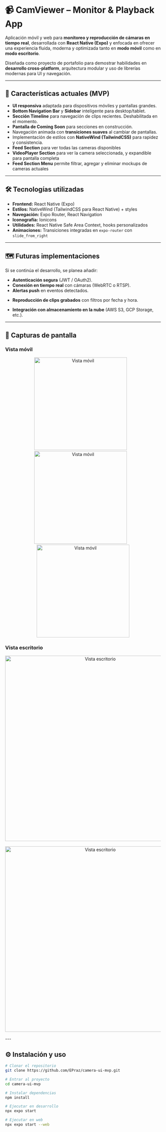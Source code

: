 # 📹 CamViewer – Monitor & Playback App

Aplicación móvil y web para **monitoreo y reproducción de cámaras en tiempo real**, desarrollada con **React Native (Expo)** y enfocada en ofrecer una experiencia fluida, moderna y optimizada tanto en **modo móvil** como en **modo escritorio**.

Diseñada como proyecto de portafolio para demostrar habilidades en **desarrollo cross-platform**, arquitectura modular y uso de librerías modernas para UI y navegación.

---

## 🚀 Características actuales (MVP)

- **UI responsiva** adaptada para dispositivos móviles y pantallas grandes.
- **Bottom Navigation Bar** y **Sidebar** inteligente para desktop/tablet.
- **Sección Timeline** para navegación de clips recientes. Deshabilitada en el momento.
- **Pantalla de Coming Soon** para secciones en construcción.
- Navegación animada con **transiciones suaves** al cambiar de pantallas.
- Implementación de estilos con **NativeWind (TailwindCSS)** para rapidez y consistencia.
- **Feed Section** para ver todas las cameras disponibles
- **VideoPlayer Section** para ver la camera seleccionada, y expandible para pantalla completa
- **Feed Section Menu** permite filtrar, agregar y eliminar mockups de cameras actuales

---

## 🛠️ Tecnologías utilizadas

- **Frontend:** React Native (Expo)
- **Estilos:** NativeWind (TailwindCSS para React Native) + styles
- **Navegación:** Expo Router, React Navigation
- **Iconografía:** Ionicons
- **Utilidades:** React Native Safe Area Context, hooks personalizados
- **Animaciones:** Transiciones integradas en `expo-router` con `slide_from_right`

---

## 🗺️ Futuras implementaciones

Si se continúa el desarrollo, se planea añadir:

- **Autenticación segura** (JWT / OAuth2).
- **Conexión en tiempo real** con cámaras (WebRTC o RTSP).
- **Alertas push** en eventos detectados.
<!-- - **Gestión de usuarios y roles**.  -->
- **Reproducción de clips grabados** con filtros por fecha y hora.
<!-- - **Modo offline** para revisar grabaciones descargadas. -->
- **Integración con almacenamiento en la nube** (AWS S3, GCP Storage, etc.).

---

## 📸 Capturas de pantalla

### Vista móvil

<p align="center">
   <img src="./assets/images/mobileCapture.jpeg" alt="Vista móvil" width="300" /> &nbsp;&nbsp;&nbsp;
   <img src="./assets/images/mobileFeedMenu.jpeg" alt="Vista móvil" width="300" /> &nbsp;&nbsp;&nbsp;
   <img src="./assets/images/mobileInConstructionPage.jpeg" alt="Vista móvil" width="300" />
</p>

### Vista escritorio

<p align="center">
   <img src="./assets/images/desktopCapture.png" alt="Vista escritorio" width="600" />  &nbsp;&nbsp;&nbsp;
   <img src="./assets/images/desktopInContructionPage.png" alt="Vista escritorio" width="600" />
</p>
---

## ⚙️ Instalación y uso

```bash
# Clonar el repositorio
git clone https://github.com/EPraz/camera-ui-mvp.git

# Entrar al proyecto
cd camera-ui-mvp

# Instalar dependencias
npm install

# Ejecutar en desarrollo
npx expo start

# Ejecutar en web
npx expo start --web
```
